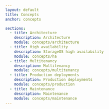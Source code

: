 ```yaml
---
layout: default
title: Concepts
anchor: concepts

sections:
  - title: Architecture
    description: Architecture
    module: concepts/architecture
  - title: High availability
    description: StorageOS high availability
    module: concepts/ha
  - title: Multitenancy
    description: Multitenancy
    module: concepts/multitenancy
  - title: Production deployments
    description: Production deployments
    module: concepts/production
  - title: Maintenance
    description: Maintenance
    module: concepts/maintenance
---
```

